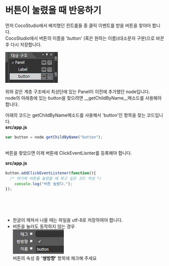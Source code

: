 버튼이 눌렸을 때 반응하기
====

먼저 CocoStudio에서 배치했던 컨트롤들 중 클릭 이벤트를 받을 버튼을 찾야아 합니다.<br>
CocoStudio에서 버튼의 이름을 'button' (혹은 원하는 이름)(대소문자 구분)으로 바꾼 후 다시 저장합니다.<br>

![tree](tree.jpg)

위와 같은 계층 구조에서 최상단에 있는 Panel이 이전에 추가했던 node입니다.<br>
node의 아래층에 있는 button을 찾으려면 __getChildByName__메소드를 사용해야 합니다.

아래의 코드는 getChildByName메소드를 사용해서 'button'인 항목을 찾는 코드입니다.<br>
__src/app.js__<br>
```js
var button = node.getChildByName("button");
```
<br>
버튼을 찾았으면 이제 버튼에 ClickEventLisnter를 등록해야 합니다.<br>

__src/app.js__
```js
button.addClickEventListener(function(){
  /* 여기에 버튼을 눌렀을 때 하고 싶은 코드 작성 */
	console.log("버튼 눌렸다.");
});
```

<br><br><br>

* 한글이 깨져서 나올 때는 파일을 utf-8로 저장하여야 합니다.
* 버튼을 눌러도 동작하지 않는 경우<br>
  ![props](props.jpg)<br>
  버튼의 속성 중 __'쌍방향'__ 항목에 체크해 주세요
